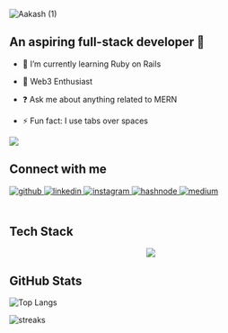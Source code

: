 ![Aakash (1)](https://github.com/aakash414/aakash414/assets/67820270/d072d1f9-f8db-44e4-9206-68279c2b68b6)


  <div align="left"><h2>An aspiring full-stack developer 🚀</h2></div>
  

- 🌱 I’m currently learning Ruby on Rails  
  

- 🔰 Web3 Enthusiast  
  

- ❓ Ask me about anything related to MERN   
  

- ⚡ Fun fact: I use tabs over spaces  

![](https://komarev.com/ghpvc/?username=aakash414&style=for-the-badge)

## Connect with me  
<div align="left">
<a href="https://github.com/rishavanand" target="_blank">
<img src=https://img.shields.io/badge/github-%2324292e.svg?&style=for-the-badge&logo=github&logoColor=white alt=github style="margin-bottom: 5px;" />
</a>
<a href="https://linkedin.com/in/aakash-p-r-398290231" target="_blank">
<img src=https://img.shields.io/badge/linkedin-%231E77B5.svg?&style=for-the-badge&logo=linkedin&logoColor=white alt=linkedin style="margin-bottom: 5px;" />
</a>
<a href="https://instagram.com/aaka.s.h._/" target="_blank">
<img src=https://img.shields.io/badge/instagram-%23000000.svg?&style=for-the-badge&logo=instagram&logoColor=white alt=instagram style="margin-bottom: 5px;" />
</a>
<a href="https://hashnode.com/@Mbk" target="_blank">
<img src=https://img.shields.io/badge/hashnode-%232962FF.svg?&style=for-the-badge&logo=hashnode&logoColor=white alt=hashnode style="margin-bottom: 5px;" />
</a>
<a href="https://medium.com/@aakashpr" target="_blank">
<img src=https://img.shields.io/badge/medium-%23292929.svg?&style=for-the-badge&logo=medium&logoColor=white alt=medium style="margin-bottom: 5px;" />
</a>  
</div>  
  

<br/>  
  
## Tech Stack
<div align="center">
  <p align="center">
  <a href="https://skillicons.dev">
    <img src="https://skillicons.dev/icons?i=html,css,js,ts,react,tailwind,figma,nextjs,replit,c,cpp,ruby,ipfs,solidity,firebase,nodejs,mongodb,php,express,mysql&perline=10" />
  </a>
  </p>
</div>

## GitHub Stats

 
![Top Langs](https://github-readme-stats.vercel.app/api/top-langs/?username=aakash414&layout=compact&theme=dracula&hide_border=true)

![streaks](https://github-readme-streak-stats.herokuapp.com/?user=aakash414&theme=monokai-metallian&hide_border=true)

